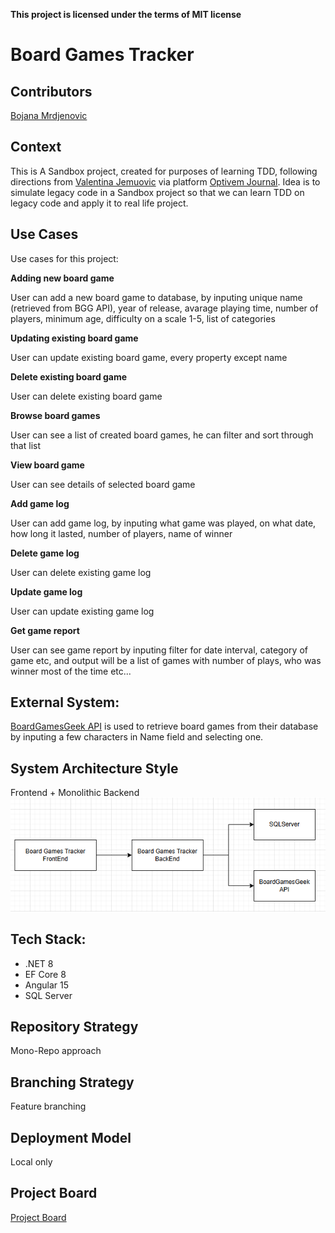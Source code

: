 **This project is licensed under the terms of MIT license**

# Board Games Tracker

## Contributors
[Bojana Mrdjenovic](https://github.com/BojanaSil)

## Context
This is A Sandbox project, created for purposes of learning TDD, following directions from [Valentina Jemuovic](https://www.linkedin.com/in/valentinajemuovic) via platform [Optivem Journal](https://journal.optivem.com/). Idea is to simulate legacy code in a Sandbox project so that we can learn TDD on legacy code and apply it to real life project.

## Use Cases
Use cases for this project:

**Adding new board game**

  User can add a new board game to database, by inputing unique name (retrieved from BGG API), year of release, avarage playing time, number of players, minimum age, difficulty on a scale 1-5, list of categories
  
**Updating existing board game**

   User can update existing board game, every property except name 
   
**Delete existing board game**

   User can delete existing board game
   
**Browse board games**

   User can see a list of created board games, he can filter and sort through that list
   
**View board game**

   User can see details of selected board game

**Add game log**

   User can add game log, by inputing what game was played, on what date, how long it lasted, number of players, name of winner
   
**Delete game log**

   User can delete existing game log
   
**Update game log**

   User can update existing game log

**Get game report**

   User can see game report by inputing filter for date interval, category of game etc, and output will be a list of games with number of plays, who was winner most of the time etc...


## External System:
  [BoardGamesGeek API](https://boardgamegeek.com) is used to retrieve board games from their database by inputing a few characters in Name field and selecting one.

## System Architecture Style
  Frontend + Monolithic Backend
  ![Architecture diagram](/boardGamesTracker-diagram.png)

## Tech Stack:
- .NET 8
- EF Core 8
- Angular 15
- SQL Server

## Repository Strategy 
  Mono-Repo approach

## Branching Strategy
  Feature branching

## Deployment Model 
  Local only

## Project Board
[Project Board](https://github.com/users/BojanaSil/projects/1)

